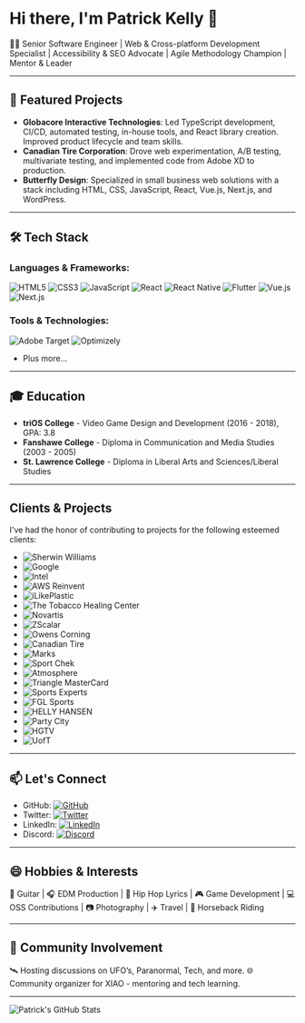 # Hi there, I'm Patrick Kelly 👋

👨‍💻 Senior Software Engineer | Web & Cross-platform Development Specialist | Accessibility & SEO Advocate | Agile Methodology Champion | Mentor & Leader

---

## 🚀 Featured Projects

- **Globacore Interactive Technologies**: Led TypeScript development, CI/CD, automated testing, in-house tools, and React library creation. Improved product lifecycle and team skills.
- **Canadian Tire Corporation**: Drove web experimentation, A/B testing, multivariate testing, and implemented code from Adobe XD to production.
- **Butterfly Design**: Specialized in small business web solutions with a stack including HTML, CSS, JavaScript, React, Vue.js, Next.js, and WordPress.

---

## 🛠️ Tech Stack

### Languages & Frameworks:
![HTML5](https://img.shields.io/badge/HTML5-E34F26?style=for-the-badge&logo=html5&logoColor=white)
![CSS3](https://img.shields.io/badge/CSS3-1572B6?style=for-the-badge&logo=css3&logoColor=white)
![JavaScript](https://img.shields.io/badge/JavaScript-F7DF1E?style=for-the-badge&logo=javascript&logoColor=black)
![React](https://img.shields.io/badge/React-20232A?style=for-the-badge&logo=react&logoColor=61DAFB)
![React Native](https://img.shields.io/badge/React_Native-20232A?style=for-the-badge&logo=react&logoColor=61DAFB)
![Flutter](https://img.shields.io/badge/Flutter-02569B?style=for-the-badge&logo=flutter&logoColor=white)
![Vue.js](https://img.shields.io/badge/Vue.js-35495E?style=for-the-badge&logo=vue.js&logoColor=4FC08D)
![Next.js](https://img.shields.io/badge/Next.js-000000?style=for-the-badge&logo=next.js&logoColor=white)

### Tools & Technologies:
![Adobe Target](https://img.shields.io/badge/-Adobe_Target-FF0000?style=for-the-badge&logo=Adobe&logoColor=white)
![Optimizely](https://img.shields.io/badge/-Optimizely-FF5A00?style=for-the-badge&logo=Optimizely&logoColor=white)
- Plus more...

---

## 🎓 Education

- **triOS College** - Video Game Design and Development (2016 - 2018), GPA: 3.8
- **Fanshawe College** - Diploma in Communication and Media Studies (2003 - 2005)
- **St. Lawrence College** - Diploma in Liberal Arts and Sciences/Liberal Studies

---

## Clients & Projects

I've had the honor of contributing to projects for the following esteemed clients:

- ![Sherwin Williams](path-to-Sherwin-Williams-logo)
- ![Google](path-to-Google-logo)
- ![Intel](path-to-Intel-logo)
- ![AWS Reinvent](path-to-AWS-Reinvent-logo)
- ![iLikePlastic](path-to-iLikePlastic-logo)
- ![The Tobacco Healing Center](path-to-The-Tobacco-Healing-Center-logo)
- ![Novartis](path-to-Novartis-logo)
- ![ZScalar](path-to-ZScalar-logo)
- ![Owens Corning](path-to-Owens-Corning-logo)
- ![Canadian Tire](path-to-Canadian-Tire-logo)
- ![Marks](path-to-Marks-logo)
- ![Sport Chek](path-to-Sport-Chek-logo)
- ![Atmosphere](path-to-Atmosphere-logo)
- ![Triangle MasterCard](path-to-Triangle-MasterCard-logo)
- ![Sports Experts](path-to-Sports-Experts-logo)
- ![FGL Sports](path-to-FGL-Sports-logo)
- ![HELLY HANSEN](path-to-HELLY-HANSEN-logo)
- ![Party City](path-to-Party-City-logo)
- ![HGTV](path-to-HGTV-logo)
- ![UofT](path-to-UofT-logo)

---

## 📫 Let's Connect

- GitHub: [![GitHub](https://img.shields.io/badge/-GitHub-181717?style=for-the-badge&logo=github)](https://github.com/patgpt/)
- Twitter: [![Twitter](https://img.shields.io/badge/-Twitter-1DA1F2?style=for-the-badge&logo=twitter)](https://twitter.com/xspacehost)
- LinkedIn: [![LinkedIn](https://img.shields.io/badge/LinkedIn-blue.svg?style=for-the-badge&logo=linkedin)](https://www.linkedin.com/in/xspacehost/)
- Discord: [![Discord](https://img.shields.io/badge/Chat_on_Discord-7289DA?style=for-the-badge&logo=discord)](https://discord.gg/1108214020378464400)

---

## 😄 Hobbies & Interests

🎸 Guitar | 🎧 EDM Production | 🎤 Hip Hop Lyrics | 🎮 Game Development | 💻 OSS Contributions | 📷 Photography | ✈️ Travel | 🐴 Horseback Riding

---

## 🚀 Community Involvement

🛰 Hosting discussions on UFO’s, Paranormal, Tech, and more.
🌐 Community organizer for XIAO - mentoring and tech learning.

---

![Patrick's GitHub Stats](https://github-readme-stats.vercel.app/api?username=patgpt&show_icons=true&theme=tokyonight)

